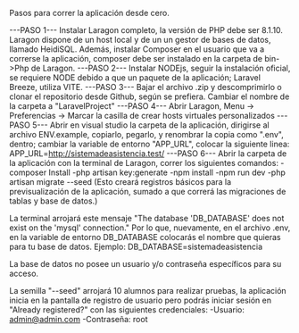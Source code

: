 Pasos para correr la aplicación desde cero.

---PASO 1---
Instalar Laragon completo, la versión de PHP debe ser 8.1.10.
Laragon dispone de un host local y de un un gestor de bases de datos, llamado HeidiSQL.
Además, instalar Composer en el usuario que va a correrse la aplicación, composer debe ser instalado en la carpeta de bin->Php de Laragon.
---PASO 2---
Instalar NODEjs, seguir la instalación oficial, se requiere NODE debido a que un paquete de la aplicación; Laravel Breeze, utiliza VITE.
---PASO 3---
Bajar el archivo .zip y descomprimirlo o clonar el repositorio desde Github, según se prefiera.
Cambiar el nombre de la carpeta a "LaravelProject"
---PASO 4---
Abrir Laragon, Menu -> Preferencias -> Marcar la casilla de crear hosts virtuales personalizados
---PASO 5---
Abrir en visual studio la carpeta de la aplicación, dirigirse al archivo ENV.example, copiarlo, pegarlo, y renombrar la copia como ".env", dentro; cambiar la variable de entorno "APP_URL", colocar la siguiente linea:
	APP_URL=http://sistemadeasistencia.test/
---PASO 6---
Abrir la carpeta de la aplicación con la terminal de Laragon, correr los siguientes comandos:
	-composer Install
	-php artisan key:generate
	-npm install
	-npm run dev
	-php artisan migrate --seed (Esto creará registros básicos para la previsualización de la 		aplicación, sumado a que correrá las migraciones de tablas y base de datos.)

La terminal arrojará este mensaje "The database 'DB_DATABASE' does not exist on the 'mysql' connection."
Por lo que, nuevamente, en el archivo .env, en la variable de entorno DB_DATABASE colocarás el nombre que quieras para tu base de datos.
Ejemplo:	DB_DATABASE=sistemadeasistencia

La base de datos no posee un usuario y/o contraseña específicos para su acceso.

La semilla "--seed" arrojará 10 alumnos para realizar pruebas, la aplicación inicia en la pantalla de registro de usuario pero podrás iniciar sesión en "Already registered?" con las siguientes credenciales:
	-Usuario: admin@admin.com
	-Contraseña: root
	

